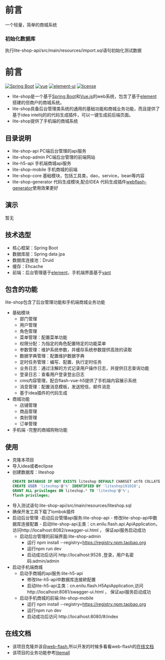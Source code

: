 # 前言
 一个轻量，简单的商城系统
 
 ### 初始化数据库

执行lite-shop-api/src/main/resources/import.sql语句初始化测试数据


# 前言
[![Spring Boot](https://img.shields.io/badge/spring--boot-2.1.1.1.RELEASE-brightgreen)](https://github.com/spring-projects/spring-boot)
[![vue](https://img.shields.io/badge/vue-2.6.10-brightgreen.svg)](https://github.com/vuejs/vue)
[![element-ui](https://img.shields.io/badge/element--ui-2.11.0-brightgreen.svg)](https://github.com/ElemeFE/element)
[![license](https://img.shields.io/github/license/mashape/apistatus.svg)](https://github.com/enilu/lite-shop/blob/master/LICENSE)
 


- lite-shop是一个基于[Spring Boot](https://spring.io/projects/spring-boot/)和[Vue.js](https://cn.vuejs.org)的web系统，包含了基于[element](https://element.eleme.cn/#/zh-CN)搭建的但商户的商城系统。
- lite-shop具备后台管理类系统的通用的基础功能和商城业务功能，而且提供了基于idea intellij的的代码生成插件，可以一键生成前后端页面。
- lite-shop提供了手机端的商城系统
 

## 目录说明

- lite-shop-api PC端后台管理的api服务
- lite-shop-admin PC端后台管理的前端网站
- lite-h5-api 手机端商城api服务
- lite-shop-mobile 手机商城的前端
- lite-shop-core 基础模块，包括工具类，dao，service，bean等内容
- lite-shop-generator 代码生成模块,配合IDEA 代码生成插件[webflash-generator](https://plugins.jetbrains.com/plugin/12648-webflash-generator)使用效果更好

## 演示
 暂无

## 技术选型
- 核心框架：Spring Boot
- 数据库层：Spring data jpa
- 数据库连接池：Druid
- 缓存：Ehcache
- 前端：后台管理基于[element](http://element-cn.eleme.io)，手机端界面基于[vant](https://youzan.github.io/vant/#/zh-CN/intro)


## 包含的功能
lite-shop包含了后台管理功能和手机端商城业务功能
- 基础模块
    - 部门管理
    - 用户管理
    - 角色管理
    - 菜单管理：配置菜单功能
    - 权限分配：为指定的角色配置特定的功能菜单
    - 参数管理：维护系统参数，并缓存系统参数提供高效的读取
    - 数据字典管理：配置维护数据字典
    - 定时任务管理：编写、配置、执行定时任务
    - 业务日志：通过注解的方式记录用户操作日志，并提供日志查询功能
    - 登录日志：查看用户登录登出日志
    - cms内容管理，配合flash-vue-h5提供了手机端内容展示系统
    - 消息管理：配置消息模板，发送短信，邮件消息
    - 基于idea插件的代码生成
- 商城功能
    - 店铺管理
    - 商品管理
    - 类别管理
    - 订单管理
- 手机端
    -完整的商城购物功能        


## 使用
- 克隆本项目
- 导入idea或者eclipse
- 创建数据库：liteshop
     ```sql
    CREATE DATABASE IF NOT EXISTS liteshop DEFAULT CHARSET utf8 COLLATE utf8_general_ci; 
    CREATE USER 'liteshop'@'%' IDENTIFIED BY 'liteshop191028';
    GRANT ALL privileges ON liteshop.* TO 'liteshop'@'%';
    flush privileges;
    ``` 
- 导入测试语句:lite-shop-api/src/main/resources/liteshop.sql    
- 确保开发工具下载了lombok插件
- 启动后台管理
    -启动后台管理api服务:lite-shop-api
        - 修改lite-shop-api中数据库连接配置
        - 启动lite-shop-api主类：cn.enilu.flash.api.ApiApplication，访问http://localhost:8082/swagger-ui.html ， 保证api服务启动成功
    - 启动后台管理的前端界面:lite-shop-admin
        - 运行 npm install --registry=https://registry.npm.taobao.org
        - 运行npm run dev
        - 启动成功后访问 http://localhost:9528 ,登录，用户名密码:admin/admin 
- 启动手机端商城
    - 启动手商城的api服务:lite-h5-api   
        - 修改lite-h5-api中数据库连接欸配置
        - 启动lite-h5-api主类：cn.enilu.flash.H5ApiApplication,访问http://localhost:8081/swagger-ui.html ， 保证api服务启动成功
    - 启动手机商城的前端:lite-shop-mobile
        - 运行 npm install --registry=https://registry.npm.taobao.org
        - 运行npm run dev
        - 启动成功后访问 http://localhost:8080/#/index
 

## 在线文档
- 该项目克隆并该自[web-flash](https://github.com/enilu/web-flash),所以开发的时候多看看web-flash的[在线文档](http://enilu.gitee.io/web-flash) 
- 该项目的业务功能参考[litemall](https://gitee.com/linlinjava/litemall)
 
